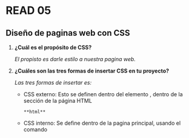 # READ 05
## Diseño de paginas web con CSS
1. **¿Cuál es el propósito de CSS?**

    _El propisto es darle estilo a nuestra pagina web._

2. **¿Cuáles son las tres formas de insertar CSS en tu proyecto?**

    _Las tres formas de insertar es:_
     + CSS externo: Esto se definen dentro del elemento <link>, dentro de la sección <head> de la página HTML

           **html**

     + CSS interno: Se define dentro de la pagina principal, usando el comando <style>

             **<head>
             <link rel="stylesheet" type="text/css" href="mystyle.css">
             <style>
                h1 {
                color: orange;
                }
            </style>
            </head>**
     + CSS en línea: Cuando se quiere aplicar un estilo unico a un solo elemento.

3. **Escribe un ejemplo de una regla CSS que daría texto rojo a todos los elementos <p>.**

    _Esto seria insertando un CSS externo_
